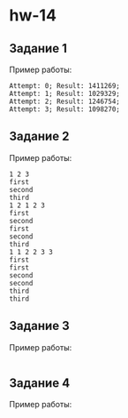 ﻿# hw-14

## Задание 1

Пример работы:

```
Attempt: 0; Result: 1411269;
Attempt: 1; Result: 1029329;
Attempt: 2; Result: 1246754;
Attempt: 3; Result: 1098270;
```

## Задание 2

Пример работы:

```
1 2 3
first
second
third
1 2 1 2 3
first
second
first
second
third
1 1 2 2 3 3
first
first
second
second
third
third
```

## Задание 3

Пример работы:

```

```

## Задание 4

Пример работы:

```

```